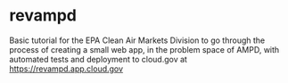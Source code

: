 # revampd
Basic tutorial for the EPA Clean Air Markets Division to go through the process of creating a small web app, in the problem space of AMPD, with automated tests and deployment to cloud.gov at https://revampd.app.cloud.gov
